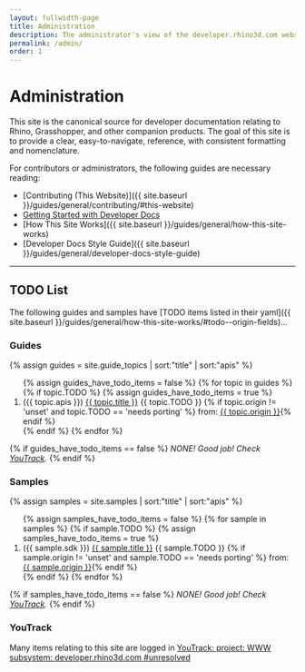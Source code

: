 ```yaml
---
layout: fullwidth-page
title: Administration
description: The administrator's view of the developer.rhino3d.com website.
permalink: /admin/
order: 1
---
```


# Administration

This site is the canonical source for developer documentation relating to Rhino, Grasshopper, and other companion products.  The goal of this site is to provide a clear, easy-to-navigate, reference, with consistent formatting and nomenclature.

For contributors or administrators, the following guides are necessary reading:

- [Contributing (This Website)]({{ site.baseurl }}/guides/general/contributing/#this-website)
- [Getting Started with Developer Docs](https://github.com/mcneel/developer-rhino3d-com/blob/wip/README.md)
- [How This Site Works]({{ site.baseurl }}/guides/general/how-this-site-works)
- [Developer Docs Style Guide]({{ site.baseurl }}/guides/general/developer-docs-style-guide)

---

## TODO List

The following guides and samples have [TODO items listed in their yaml]({{ site.baseurl }}/guides/general/how-this-site-works/#todo--origin-fields)...

### Guides

{% assign guides = site.guide_topics | sort:"title" | sort:"apis" %}
<div class="trigger">
  <ol>
  {% assign guides_have_todo_items = false %}
  {% for topic in guides %}
    {% if topic.TODO %}
      {% assign guides_have_todo_items = true %}
      <li>
        ({{ topic.apis }}) <a class="page-link" href="{{ topic.url | prepend: site.baseurl }}">{{ topic.title }}</a> {{ topic.TODO }} {% if topic.origin != 'unset' and topic.TODO == 'needs porting' %} from: <a href="{{ topic.origin }}">{{ topic.origin }}</a>{% endif %}
      </li>
    {% endif %}
  {% endfor %}
  </ol>
</div>

{% if guides_have_todo_items == false %}
*NONE!  Good job!  Check [YouTrack](http://mcneel.myjetbrains.com/youtrack/issues?q=project%3A+WWW+subsystem%3A+developer.rhino3d.com+%23unresolved).*
{% endif %}

### Samples

{% assign samples = site.samples | sort:"title" | sort:"apis" %}
<div class="trigger">
  <ol>
  {% assign samples_have_todo_items = false %}
  {% for sample in samples %}
    {% if sample.TODO %}
      {% assign samples_have_todo_items = true %}
      <li>
        ({{ sample.sdk }}) <a class="page-link" href="{{ sample.url | prepend: site.baseurl }}">{{ sample.title }}</a>  {{ sample.TODO }} {% if sample.origin != 'unset'  and sample.TODO == 'needs porting' %} from: <a href="{{ sample.origin }}">{{ sample.origin }}</a>{% endif %}
    </li>
    {% endif %}
  {% endfor %}
  </ol>
</div>

{% if samples_have_todo_items == false %}
*NONE!  Good job!  Check [YouTrack](http://mcneel.myjetbrains.com/youtrack/issues?q=project%3A+WWW+subsystem%3A+developer.rhino3d.com+%23unresolved).*
{% endif %}

### YouTrack

Many items relating to this site are logged in [YouTrack: project: WWW subsystem: developer.rhino3d.com #unresolved](http://mcneel.myjetbrains.com/youtrack/issues?q=project%3A+WWW+subsystem%3A+developer.rhino3d.com+%23unresolved)
